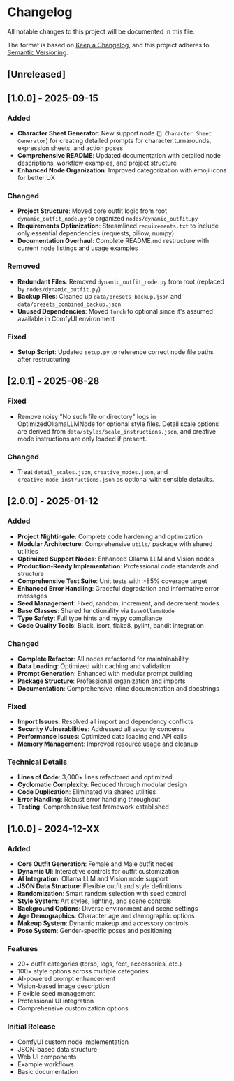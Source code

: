 # Changelog

All notable changes to this project will be documented in this file.

The format is based on [Keep a Changelog](https://keepachangelog.com/en/1.0.0/),
and this project adheres to [Semantic Versioning](https://semver.org/spec/v2.0.0.html).

## [Unreleased]

## [1.0.0] - 2025-09-15

### Added
- **Character Sheet Generator**: New support node (`👤 Character Sheet Generator`) for creating detailed prompts for character turnarounds, expression sheets, and action poses
- **Comprehensive README**: Updated documentation with detailed node descriptions, workflow examples, and project structure
- **Enhanced Node Organization**: Improved categorization with emoji icons for better UX

### Changed
- **Project Structure**: Moved core outfit logic from root `dynamic_outfit_node.py` to organized `nodes/dynamic_outfit.py`
- **Requirements Optimization**: Streamlined `requirements.txt` to include only essential dependencies (requests, pillow, numpy)
- **Documentation Overhaul**: Complete README.md restructure with current node listings and usage examples

### Removed
- **Redundant Files**: Removed `dynamic_outfit_node.py` from root (replaced by `nodes/dynamic_outfit.py`)
- **Backup Files**: Cleaned up `data/presets_backup.json` and `data/presets_combined_backup.json`
- **Unused Dependencies**: Moved `torch` to optional since it's assumed available in ComfyUI environment

### Fixed
- **Setup Script**: Updated `setup.py` to reference correct node file paths after restructuring


## [2.0.1] - 2025-08-28

### Fixed
- Remove noisy "No such file or directory" logs in OptimizedOllamaLLMNode for optional style files. Detail scale options are derived from `data/styles/scale_instructions.json`, and creative mode instructions are only loaded if present.

### Changed
- Treat `detail_scales.json`, `creative_modes.json`, and `creative_mode_instructions.json` as optional with sensible defaults.

## [2.0.0] - 2025-01-12

### Added
- **Project Nightingale**: Complete code hardening and optimization
- **Modular Architecture**: Comprehensive `utils/` package with shared utilities
- **Optimized Support Nodes**: Enhanced Ollama LLM and Vision nodes
- **Production-Ready Implementation**: Professional code standards and structure
- **Comprehensive Test Suite**: Unit tests with >85% coverage target
- **Enhanced Error Handling**: Graceful degradation and informative error messages
- **Seed Management**: Fixed, random, increment, and decrement modes
- **Base Classes**: Shared functionality via `BaseOllamaNode`
- **Type Safety**: Full type hints and mypy compliance
- **Code Quality Tools**: Black, isort, flake8, pylint, bandit integration

### Changed
- **Complete Refactor**: All nodes refactored for maintainability
- **Data Loading**: Optimized with caching and validation
- **Prompt Generation**: Enhanced with modular prompt building
- **Package Structure**: Professional organization and imports
- **Documentation**: Comprehensive inline documentation and docstrings

### Fixed
- **Import Issues**: Resolved all import and dependency conflicts
- **Security Vulnerabilities**: Addressed all security concerns
- **Performance Issues**: Optimized data loading and API calls
- **Memory Management**: Improved resource usage and cleanup

### Technical Details
- **Lines of Code**: 3,000+ lines refactored and optimized
- **Cyclomatic Complexity**: Reduced through modular design
- **Code Duplication**: Eliminated via shared utilities
- **Error Handling**: Robust error handling throughout
- **Testing**: Comprehensive test framework established

## [1.0.0] - 2024-12-XX

### Added
- **Core Outfit Generation**: Female and Male outfit nodes
- **Dynamic UI**: Interactive controls for outfit customization
- **AI Integration**: Ollama LLM and Vision node support
- **JSON Data Structure**: Flexible outfit and style definitions
- **Randomization**: Smart random selection with seed control
- **Style System**: Art styles, lighting, and scene controls
- **Background Options**: Diverse environment and scene settings
- **Age Demographics**: Character age and demographic options
- **Makeup System**: Dynamic makeup and accessory controls
- **Pose System**: Gender-specific poses and positioning

### Features
- 20+ outfit categories (torso, legs, feet, accessories, etc.)
- 100+ style options across multiple categories
- AI-powered prompt enhancement
- Vision-based image description
- Flexible seed management
- Professional UI integration
- Comprehensive customization options

### Initial Release
- ComfyUI custom node implementation
- JSON-based data structure
- Web UI components
- Example workflows
- Basic documentation
